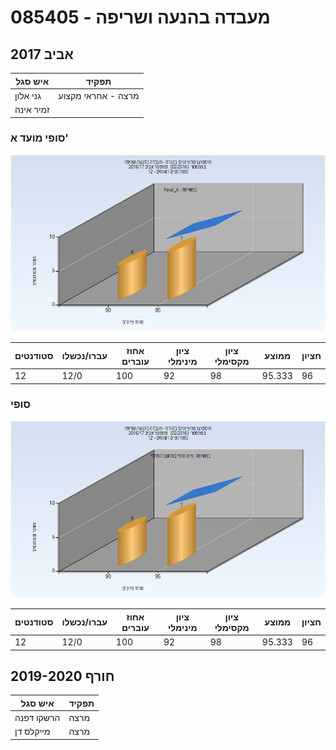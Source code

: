 # 085405 - מעבדה בהנעה ושריפה

## אביב 2017

| איש סגל | תפקיד |
| ---- | ---- |
| גני אלון | מרצה - אחראי מקצוע |
| זמיר אינה |  |

### סופי מועד א'

![201602 Final_A](201602/Final_A.png)

| סטודנטים | עברו/נכשלו | אחוז עוברים | ציון מינימלי | ציון מקסימלי | ממוצע | חציון |
| ---- | ---- | ---- | ---- | ---- | ---- | ---- |
| 12 | 12/0 | 100 | 92 | 98 | 95.333 | 96 |

### סופי

![201602 Finals](201602/Finals.png)

| סטודנטים | עברו/נכשלו | אחוז עוברים | ציון מינימלי | ציון מקסימלי | ממוצע | חציון |
| ---- | ---- | ---- | ---- | ---- | ---- | ---- |
| 12 | 12/0 | 100 | 92 | 98 | 95.333 | 96 |

## חורף 2019-2020

| איש סגל | תפקיד |
| ---- | ---- |
| הרשקו דפנה | מרצה |
| מייקלס דן | מרצה |


